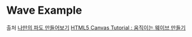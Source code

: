 # Wave Example

출처
[나만의 파도 만들어보기](https://velog.io/@jakeseo_me/%EC%9B%B9-%EC%95%84%ED%8A%B8%EC%9B%8C%ED%81%AC-1-%EB%82%98%EB%A7%8C%EC%9D%98-%ED%8C%8C%EB%8F%84-%EB%A7%8C%EB%93%A4%EC%96%B4%EB%B3%B4%EA%B8%B0)
[HTML5 Canvas Tutorial : 움직이는 웨이브 만들기](https://www.youtube.com/watch?v=LLfhY4eVwDY)
